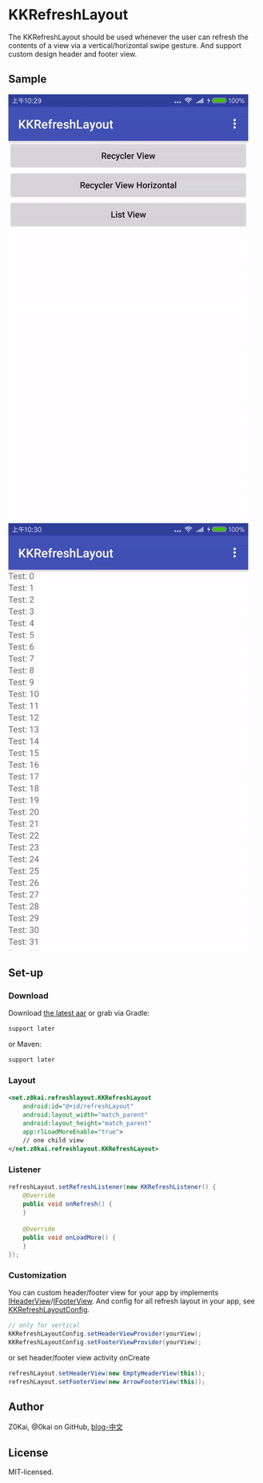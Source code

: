 # KKRefreshLayout

The KKRefreshLayout should be used whenever the user can refresh the contents of a view via a vertical/horizontal swipe gesture.
And support custom design header and footer view.


## Sample
![](static/main_page.gif) ![](static/list_no_more.gif)

## Set-up

### Download
Download [the latest aar]() or grab via Gradle:
```groovy
support later
```
or Maven:
```xml
support later
```

### Layout
```xml
<net.z0kai.refreshlayout.KKRefreshLayout
    android:id="@+id/refreshLayout"
    android:layout_width="match_parent"
    android:layout_height="match_parent"
    app:rlLoadMoreEnable="true">
    // one child view
</net.z0kai.refreshlayout.KKRefreshLayout>
```

### Listener
```java
refreshLayout.setRefreshListener(new KKRefreshListener() {
    @Override
    public void onRefresh() {
    }

    @Override
    public void onLoadMore() {
    }
});
```

### Customization
You can custom header/footer view for your app by implements [IHeaderView](library/src/main/java/net/z0kai/refreshlayout/view/IHeaderView.java)/[IFooterView](library/src/main/java/net/z0kai/refreshlayout/view/IFooterView.java).
And config for all refresh layout in your app, see [KKRefreshLayoutConfig](library/src/main/java/net/z0kai/refreshlayout/KKRefreshLayoutConfig.java).
```java
// only for vertical
KKRefreshLayoutConfig.setHeaderViewProvider(yourView);
KKRefreshLayoutConfig.setFooterViewProvider(yourView);
```
or set header/footer view activity onCreate
```java
refreshLayout.setHeaderView(new EmptyHeaderView(this));
refreshLayout.setFooterView(new ArrowFooterView(this));
```

## Author
Z0Kai, @0kai on GitHub, [blog-中文](http://www.0kai.net)

## License
MIT-licensed.